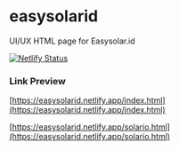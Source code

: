 # easysolarid

UI/UX HTML page for Easysolar.id

[![Netlify Status](https://api.netlify.com/api/v1/badges/efbe627d-38cf-4a47-8380-a90f9aad9312/deploy-status)](https://app.netlify.com/sites/easysolarid/deploys)

### Link Preview

[https://easysolarid.netlify.app/index.html](https://easysolarid.netlify.app/index.html) 

[https://easysolarid.netlify.app/solario.html](https://easysolarid.netlify.app/solario.html) 
